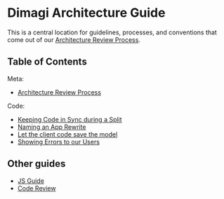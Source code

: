 # Dimagi Architecture Guide

This is a central location for guidelines, processes, and conventions that come out of our [Architecture Review Process](./review_process.md).

## Table of Contents

Meta:
- [Architecture Review Process](./review_process.md)

Code:
- [Keeping Code in Sync during a Split](./keeping_code_in_sync.md)
- [Naming an App Rewrite](./naming_app_rewrites.md)
- [Let the client code save the model](./let_client_save_model.md)
- [Showing Errors to our Users](./error_handling.md)


## Other guides
- [JS Guide](https://github.com/dimagi/js-guide)
- [Code Review](https://github.com/dimagi/code-review)
